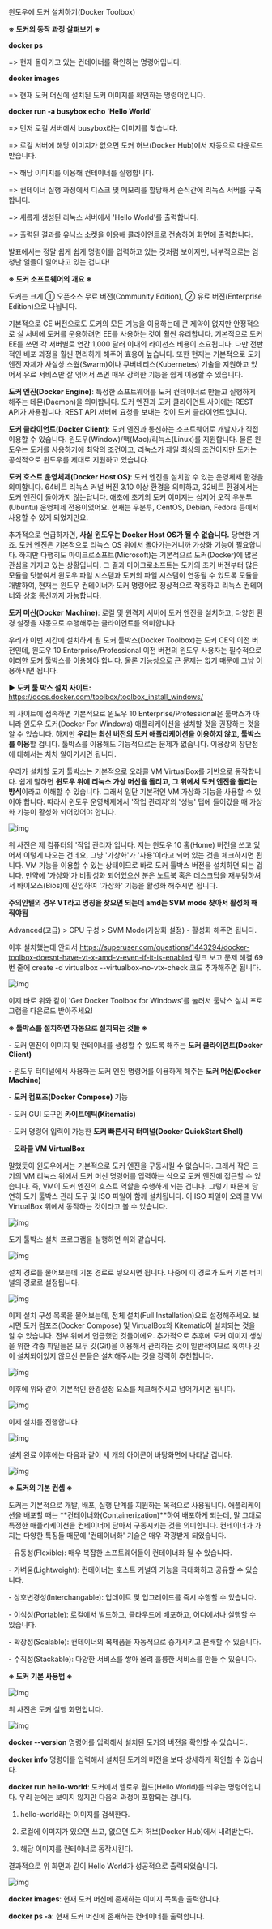 윈도우에 도커 설치하기(Docker Toolbox)

**※ 도커의 동작 과정 살펴보기 ※**



**docker ps**

=> 현재 돌아가고 있는 컨테이너를 확인하는 명령어입니다.

**docker images**

=> 현재 도커 머신에 설치된 도커 이미지를 확인하는 명령어입니다.

**docker run -a busybox echo 'Hello World'**

=> 먼저 로컬 서버에서 busybox라는 이미지를 찾습니다.

=> 로컬 서버에 해당 이미지가 없으면 도커 허브(Docker Hub)에서 자동으로 다운로드 받습니다.

=> 해당 이미지를 이용해 컨테이너를 실행합니다.

=> 컨테이너 실행 과정에서 디스크 및 메모리를 할당해서 순식간에 리눅스 서버를 구축합니다.

=> 새롭게 생성된 리눅스 서버에서 'Hello World'를 출력합니다.

=> 출력된 결과를 유닉스 소켓을 이용해 클라이언트로 전송하여 화면에 출력합니다.

 발표에서는 정말 쉽게 쉽게 명령어를 입력하고 있는 것처럼 보이지만, 내부적으로는 엄청난 일들이 일어나고 있는 겁니다!



**※ 도커 소프트웨어의 개요 ※**

 도커는 크게 ① 오픈소스 무료 버전(Community Edition), ② 유료 버전(Enterprise Edition)으로 나뉩니다.

 기본적으로 CE 버전으로도 도커의 모든 기능을 이용하는데 큰 제약이 없지만 안정적으로 실 서버에 도커를 운용하려면 EE를 사용하는 것이 훨씬 유리합니다. 기본적으로 도커 EE를 쓰면 각 서버별로 연간 1,000 달러 이내의 라이선스 비용이 소요됩니다. 다만 전반적인 배포 과정을 훨씬 편리하게 해주어 효용이 높습니다. 또한 현재는 기본적으로 도커 엔진 자체가 사실상 스웜(Swarm)이나 쿠버네티스(Kubernetes) 기술을 지원하고 있어서 유료 서비스만 잘 엮어서 쓰면 매우 강력한 기능을 쉽게 이용할 수 있습니다.

 **도커 엔진(Docker Engine)**: 특정한 소프트웨어를 도커 컨테이너로 만들고 실행하게 해주는 데몬(Daemon)을 의미합니다. 도커 엔진과 도커 클라이언트 사이에는 REST API가 사용됩니다. REST API 서버에 요청을 보내는 것이 도커 클라이언트입니다.

 **도커 클라이언트(Docker Client)**: 도커 엔진과 통신하는 소프트웨어로 개발자가 직접 이용할 수 있습니다. 윈도우(Window)/맥(Mac)/리눅스(Linux)를 지원합니다. 물론 윈도우는 도커를 사용하기에 최악의 조건이고, 리눅스가 제일 최상의 조건이지만 도커는 공식적으로 윈도우를 제대로 지원하고 있습니다.

 **도커 호스트 운영체제(Docker Host OS)**: 도커 엔진을 설치할 수 있는 운영체제 환경을 의미합니다. 64비트 리눅스 커널 버전 3.10 이상 환경을 의미하고, 32비트 환경에서는 도커 엔진이 돌아가지 않는답니다. 애초에 초기의 도커 이미지는 심지어 오직 우분투(Ubuntu) 운영체제 전용이었어요. 현재는 우분투, CentOS, Debian, Fedora 등에서 사용할 수 있게 되었지만요.

 추가적으로 언급하자면, **사실 윈도우는 Docker Host OS가 될 수 없습니다.** 당연한 거죠. 도커 엔진은 기본적으로 리눅스 OS 위에서 돌아가는거니까 가상화 기능이 필요합니다. 하지만 다행히도 마이크로소프트(Microsoft)는 기본적으로 도커(Docker)에 많은 관심을 가지고 있는 상황입니다. 그 결과 마이크로소프트는 도커의 초기 버전부터 많은 모듈을 덧붙여서 윈도우 파일 시스템과 도커의 파일 시스템이 연동될 수 있도록 모듈을 개발하여, 현재는 윈도우 컨테이너가 도커 명령어로 정상적으로 작동하고 리눅스 컨테이너와 상호 통신까지 가능합니다.

 **도커 머신(Docker Machine)**: 로컬 및 원격지 서버에 도커 엔진을 설치하고, 다양한 환경 설정을 자동으로 수행해주는 클라이언트를 의미합니다.



 우리가 이번 시간에 설치하게 될 도커 툴박스(Docker Toolbox)는 도커 CE의 이전 버전인데, 윈도우 10 Enterprise/Professional 이전 버전의 윈도우 사용자는 필수적으로 이러한 도커 툴박스를 이용해야 합니다. 물론 기능상으로 큰 문제는 없기 때문에 그냥 이용하시면 됩니다.



**▶ 도커 툴 박스 설치 사이트:** https://docs.docker.com/toolbox/toolbox_install_windows/



 위 사이트에 접속하면 기본적으로 윈도우 10 Enterprise/Professional은 툴박스가 아니라 윈도우 도커(Docker For Windows) 애플리케이션을 설치할 것을 권장하는 것을 알 수 있습니다. 하지만 **우리는 최신 버전의 도커 애플리케이션을 이용하지 않고, 툴박스를 이용**할 겁니다. 툴박스를 이용해도 기능적으로는 문제가 없습니다. 이용상의 장단점에 대해서는 차차 알아가시면 됩니다.

 

 우리가 설치할 도커 툴박스는 기본적으로 오라클 VM VirtualBox를 기반으로 동작합니다. 쉽게 말하면 **윈도우 위에 리눅스 가상 머신을 돌리고, 그 위에서 도커 엔진을 돌리는 방식**이라고 이해할 수 있습니다. 그래서 일단 기본적인 VM 가상화 기능을 사용할 수 있어야 합니다. 따라서 윈도우 운영체제에서 '작업 관리자'의 '성능' 탭에 들어갔을 때 가상화 기능이 활성화 되어있어야 합니다.



![img](https://t1.daumcdn.net/cfile/tistory/9998D4485B563B352F)



 위 사진은 제 컴퓨터의 '작업 관리자'입니다. 저는 윈도우 10 홈(Home) 버전을 쓰고 있어서 이렇게 나오는 건데요, 그냥 '가상화'가 '사용'이라고 되어 있는 것을 체크하시면 됩니다. VM 기능을 이용할 수 있는 상태이므로 바로 도커 툴박스 버전을 설치하면 되는 겁니다. 만약에 '가상화'가 비활성화 되어있으신 분은 노트북 혹은 데스크탑을 재부팅하셔서 바이오스(Bios)에 진입하여 '가상화' 기능을 활성화 해주시면 됩니다.

__주의인텔의 경우 VT라고 명칭을 찾으면 되는데 amd는 SVM mode 찾아서 활성화 해줘야됨__ 

Advanced(고급) > CPU 구성 > SVM Mode(가상화 설정) - 활성화 해주면 됩니다. 

이후 설치했는데 안되서  https://superuser.com/questions/1443294/docker-toolbox-doesnt-have-vt-x-amd-v-even-if-it-is-enabled 링크 보고 문제 해결 69번 줄에 create -d virtualbox --virtualbox-no-vtx-check 코드 추가해주면 됩니다.



![img](https://t1.daumcdn.net/cfile/tistory/9994AB485B563B352F)



 이제 바로 위와 같이 'Get Docker Toolbox for Windows'를 눌러서 툴박스 설치 프로그램을 다운로드 받아주세요!



**※ 툴박스를 설치하면 자동으로 설치되는 것들 ※**



\- 도커 엔진이 이미지 및 컨테이너를 생성할 수 있도록 해주는 **도커 클라이언트(Docker Client)**

\- 윈도우 터미널에서 사용하는 도커 엔진 명령어를 이용하게 해주는 **도커 머신(Docker Machine)**

\- **도커 컴포즈(Docker Compose)** 기능

\- 도커 GUI 도구인 **카이트메틱(Kitematic)**

\- 도커 명령어 입력이 가능한 **도커 빠른시작 터미널(Docker QuickStart Shell)**

\- **오라클 VM VirtualBox**



 말했듯이 윈도우에서는 기본적으로 도커 엔진을 구동시킬 수 없습니다. 그래서 작은 크기의 VM 리눅스 위에서 도커 머신 명령어를 입력하는 식으로 도커 엔진에 접근할 수 있습니다. 즉, VM이 도커 엔진의 호스트 역할을 수행하게 되는 겁니다. 그렇기 때문에 당연히 도커 툴박스 관리 도구 및 ISO 파일이 함께 설치됩니다. 이 ISO 파일이 오라클 VM VirtualBox 위에서 동작하는 것이라고 볼 수 있습니다.



![img](https://t1.daumcdn.net/cfile/tistory/99AE22415B563EFF31)



 도커 툴박스 설치 프로그램을 실행하면 위와 같습니다.



![img](https://t1.daumcdn.net/cfile/tistory/99B089415B563EFF32)



 설치 경로를 물어보는데 기본 경로로 넣으시면 됩니다. 나중에 이 경로가 도커 기본 터미널의 경로로 설정됩니다.



![img](https://t1.daumcdn.net/cfile/tistory/99A897415B563EFF32)



 이제 설치 구성 목록을 물어보는데, 전체 설치(Full Installation)으로 설정해주세요. 보시면 도커 컴포즈(Docker Compose) 및 VirtualBox와 Kitematic이 설치되는 것을 알 수 있습니다. 전부 위에서 언급했던 것들이에요. 추가적으로 추후에 도커 이미지 생성을 위한 각종 파일들은 모두 깃(Git)을 이용해서 관리하는 것이 일반적이므로 혹여나 깃이 설치되어있지 않으신 분들은 설치해주시는 것을 강력히 추천합니다.



![img](https://t1.daumcdn.net/cfile/tistory/99AFFB415B563EFF32)



 이후에 위와 같이 기본적인 환경설정 요소를 체크해주시고 넘어가시면 됩니다.





![img](https://t1.daumcdn.net/cfile/tistory/99B096415B563F0032)



 이제 설치를 진행합니다.



![img](https://t1.daumcdn.net/cfile/tistory/99A822415B563F0032)



 설치 완료 이후에는 다음과 같이 세 개의 아이콘이 바탕화면에 나타날 겁니다.



![img](https://t1.daumcdn.net/cfile/tistory/99870F4E5B564F2113)



**※ 도커의 기본 컨셉 ※**

 도커는 기본적으로 개발, 배포, 실행 단계를 지원하는 목적으로 사용됩니다. 애플리케이션을 배포할 때는 **컨테이너화(Containerization)**하여 배포하게 되는데, 말 그대로 특정한 애플리케이션을 컨테이너에 담아서 구동시키는 것을 의미합니다. 컨테이너가 가지는 다양한 특징들 때문에 '컨테이너화' 기술은 매우 각광받게 되었습니다.



\- 유동성(Flexible): 매우 복잡한 소프트웨어들이 컨테이너화 될 수 있습니다.

\- 가벼움(Lightweight): 컨테이너는 호스트 커널의 기능을 극대화하고 공유할 수 있습니다.

\- 상호변경성(Interchangable): 업데이트 및 업그레이드를 즉시 수행할 수 있습니다.

\- 이식성(Portable): 로컬에서 빌드하고, 클라우드에 배포하고, 어디에서나 실행할 수 있습니다.

\- 확장성(Scalable): 컨테이너의 복제품을 자동적으로 증가시키고 분배할 수 있습니다.

\- 수직성(Stackable): 다양한 서비스를 쌓아 올려 훌륭한 서비스를 만들 수 있습니다.



**※ 도커 기본 사용법 ※**



![img](https://user-images.githubusercontent.com/59730002/76308003-41547480-630d-11ea-915c-0149be3f378a.PNG)



 위 사진은 도커 실행 화면입니다.



![img](https://user-images.githubusercontent.com/59730002/76308044-57623500-630d-11ea-8d39-2916b731693e.png)



**docker --version** 명령어를 입력해서 설치된 도커의 버전을 확인할 수 있습니다.

**docker info** 명령어를 입력해서 설치된 도커의 버전을 보다 상세하게 확인할 수 있습니다.

**docker run hello-world**: 도커에서 헬로우 월드(Hello World)를 띄우는 명령어입니다. 우리 눈에는 보이지 않지만 다음의 과정이 포함되는 겁니다.



1) hello-world라는 이미지를 검색한다.

2) 로컬에 이미지가 있으면 쓰고, 없으면 도커 허브(Docker Hub)에서 내려받는다.

3) 해당 이미지를 컨테이너로 동작시킨다.



 결과적으로 위 화면과 같이 Hello World가 성공적으로 출력되었습니다.

![img](https://user-images.githubusercontent.com/59730002/76308143-81b3f280-630d-11ea-8f0f-e2c2bd7fabd2.png)



**docker images**: 현재 도커 머신에 존재하는 이미지 목록을 출력합니다.

**docker ps -a**: 현재 도커 머신에 존재하는 컨테이너를 출력합니다.



